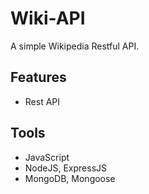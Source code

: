 # Wiki-API

A simple Wikipedia Restful API. 

## Features

- Rest API

## Tools

- JavaScript
- NodeJS, ExpressJS
- MongoDB, Mongoose
